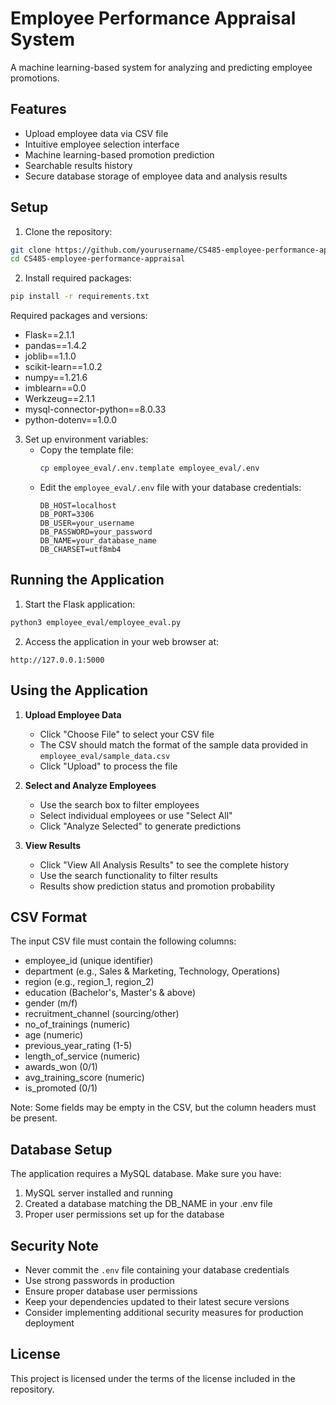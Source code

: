 # Employee Performance Appraisal System

A machine learning-based system for analyzing and predicting employee promotions.

## Features

- Upload employee data via CSV file
- Intuitive employee selection interface
- Machine learning-based promotion prediction
- Searchable results history
- Secure database storage of employee data and analysis results

## Setup

1. Clone the repository:
```bash
git clone https://github.com/yourusername/CS485-employee-performance-appraisal.git
cd CS485-employee-performance-appraisal
```

2. Install required packages:
```bash
pip install -r requirements.txt
```

Required packages and versions:
- Flask==2.1.1
- pandas==1.4.2
- joblib==1.1.0
- scikit-learn==1.0.2
- numpy==1.21.6
- imblearn==0.0
- Werkzeug==2.1.1
- mysql-connector-python==8.0.33
- python-dotenv==1.0.0

3. Set up environment variables:
   - Copy the template file:
     ```bash
     cp employee_eval/.env.template employee_eval/.env
     ```
   - Edit the `employee_eval/.env` file with your database credentials:
     ```
     DB_HOST=localhost
     DB_PORT=3306
     DB_USER=your_username
     DB_PASSWORD=your_password
     DB_NAME=your_database_name
     DB_CHARSET=utf8mb4
     ```

## Running the Application

1. Start the Flask application:
```bash
python3 employee_eval/employee_eval.py
```

2. Access the application in your web browser at:
```
http://127.0.0.1:5000
```

## Using the Application

1. **Upload Employee Data**
   - Click "Choose File" to select your CSV file
   - The CSV should match the format of the sample data provided in `employee_eval/sample_data.csv`
   - Click "Upload" to process the file

2. **Select and Analyze Employees**
   - Use the search box to filter employees
   - Select individual employees or use "Select All"
   - Click "Analyze Selected" to generate predictions

3. **View Results**
   - Click "View All Analysis Results" to see the complete history
   - Use the search functionality to filter results
   - Results show prediction status and promotion probability

## CSV Format

The input CSV file must contain the following columns:
- employee_id (unique identifier)
- department (e.g., Sales & Marketing, Technology, Operations)
- region (e.g., region_1, region_2)
- education (Bachelor's, Master's & above)
- gender (m/f)
- recruitment_channel (sourcing/other)
- no_of_trainings (numeric)
- age (numeric)
- previous_year_rating (1-5)
- length_of_service (numeric)
- awards_won (0/1)
- avg_training_score (numeric)
- is_promoted (0/1)

Note: Some fields may be empty in the CSV, but the column headers must be present.

## Database Setup

The application requires a MySQL database. Make sure you have:
1. MySQL server installed and running
2. Created a database matching the DB_NAME in your .env file
3. Proper user permissions set up for the database

## Security Note

- Never commit the `.env` file containing your database credentials
- Use strong passwords in production
- Ensure proper database user permissions
- Keep your dependencies updated to their latest secure versions
- Consider implementing additional security measures for production deployment

## License

This project is licensed under the terms of the license included in the repository.

